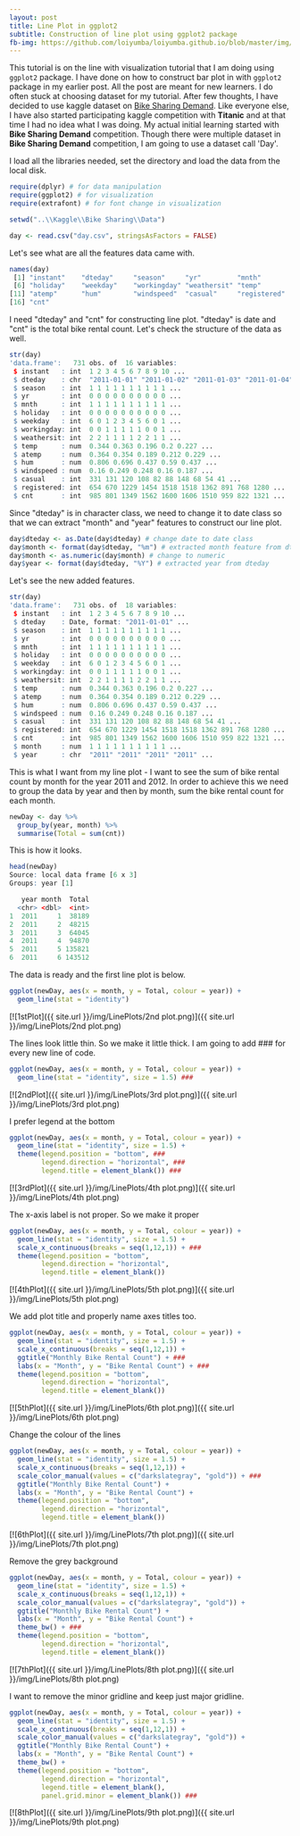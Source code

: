 ```yaml
---
layout: post
title: Line Plot in ggplot2
subtitle: Construction of line plot using ggplot2 package
fb-img: https://github.com/loiyumba/loiyumba.github.io/blob/master/img/LinePlots/2nd plot.png
---
```


This tutorial is on the line with visualization tutorial that I am doing using `ggplot2` package. I have done on how to construct bar plot in
with `ggplot2` package in my earlier post. All the post are meant for new learners. I do often stuck at choosing dataset for my tutorial.
After few thoughts, I have decided to use kaggle dataset on [Bike Sharing Demand](https://www.kaggle.com/c/bike-sharing-demand). Like
everyone else, I have also started participating kaggle competition with **Titanic** and at that time I had no idea what I was doing. My 
actual initial learning started with **Bike Sharing Demand** competition. Though there were multiple dataset in **Bike Sharing Demand**
competition, I am going to use a dataset call 'Day'.     

I load all the libraries needed, set the directory and load the data from the local disk.   

```r
require(dplyr) # for data manipulation
require(ggplot2) # for visualization
require(extrafont) # for font change in visualization

setwd("..\\Kaggle\\Bike Sharing\\Data")

day <- read.csv("day.csv", stringsAsFactors = FALSE)
```   

Let's see what are all the features data came with.    

```r
names(day)
 [1] "instant"    "dteday"     "season"     "yr"         "mnth"      
 [6] "holiday"    "weekday"    "workingday" "weathersit" "temp"      
[11] "atemp"      "hum"        "windspeed"  "casual"     "registered"
[16] "cnt"  
```    

I need "dteday" and "cnt" for constructing line plot. "dteday" is date and "cnt" is the total bike rental count. Let's check the structure of the data as well.    

```r
str(day)
'data.frame':	731 obs. of  16 variables:
 $ instant   : int  1 2 3 4 5 6 7 8 9 10 ...
 $ dteday    : chr  "2011-01-01" "2011-01-02" "2011-01-03" "2011-01-04" ...
 $ season    : int  1 1 1 1 1 1 1 1 1 1 ...
 $ yr        : int  0 0 0 0 0 0 0 0 0 0 ...
 $ mnth      : int  1 1 1 1 1 1 1 1 1 1 ...
 $ holiday   : int  0 0 0 0 0 0 0 0 0 0 ...
 $ weekday   : int  6 0 1 2 3 4 5 6 0 1 ...
 $ workingday: int  0 0 1 1 1 1 1 0 0 1 ...
 $ weathersit: int  2 2 1 1 1 1 2 2 1 1 ...
 $ temp      : num  0.344 0.363 0.196 0.2 0.227 ...
 $ atemp     : num  0.364 0.354 0.189 0.212 0.229 ...
 $ hum       : num  0.806 0.696 0.437 0.59 0.437 ...
 $ windspeed : num  0.16 0.249 0.248 0.16 0.187 ...
 $ casual    : int  331 131 120 108 82 88 148 68 54 41 ...
 $ registered: int  654 670 1229 1454 1518 1518 1362 891 768 1280 ...
 $ cnt       : int  985 801 1349 1562 1600 1606 1510 959 822 1321 ...
```    

Since "dteday" is in character class, we need to change it to date class so that we can extract "month" and "year" features to construct our line plot.    

```r
day$dteday <- as.Date(day$dteday) # change date to date class
day$month <- format(day$dteday, "%m") # extracted month feature from dteday
day$month <- as.numeric(day$month) # change to numeric
day$year <- format(day$dteday, "%Y") # extracted year from dteday
```      

Let's see the new added features.    

```r
str(day)
'data.frame':	731 obs. of  18 variables:
 $ instant   : int  1 2 3 4 5 6 7 8 9 10 ...
 $ dteday    : Date, format: "2011-01-01" ...
 $ season    : int  1 1 1 1 1 1 1 1 1 1 ...
 $ yr        : int  0 0 0 0 0 0 0 0 0 0 ...
 $ mnth      : int  1 1 1 1 1 1 1 1 1 1 ...
 $ holiday   : int  0 0 0 0 0 0 0 0 0 0 ...
 $ weekday   : int  6 0 1 2 3 4 5 6 0 1 ...
 $ workingday: int  0 0 1 1 1 1 1 0 0 1 ...
 $ weathersit: int  2 2 1 1 1 1 2 2 1 1 ...
 $ temp      : num  0.344 0.363 0.196 0.2 0.227 ...
 $ atemp     : num  0.364 0.354 0.189 0.212 0.229 ...
 $ hum       : num  0.806 0.696 0.437 0.59 0.437 ...
 $ windspeed : num  0.16 0.249 0.248 0.16 0.187 ...
 $ casual    : int  331 131 120 108 82 88 148 68 54 41 ...
 $ registered: int  654 670 1229 1454 1518 1518 1362 891 768 1280 ...
 $ cnt       : int  985 801 1349 1562 1600 1606 1510 959 822 1321 ...
 $ month     : num  1 1 1 1 1 1 1 1 1 1 ...
 $ year      : chr  "2011" "2011" "2011" "2011" ...
```     

This is what I want from my line plot - I want to see the sum of bike rental count by month for the year 2011 and 2012. In order to achieve this we need to group the data by year and then by month, sum the bike rental count for each month.    

```r
newDay <- day %>% 
  group_by(year, month) %>% 
  summarise(Total = sum(cnt))
```    

This is how it looks.    

```r
head(newDay)
Source: local data frame [6 x 3]
Groups: year [1]

   year month  Total
  <chr> <dbl>  <int>
1  2011     1  38189
2  2011     2  48215
3  2011     3  64045
4  2011     4  94870
5  2011     5 135821
6  2011     6 143512
```    

The data is ready and the first line plot is below.    

```r
ggplot(newDay, aes(x = month, y = Total, colour = year)) +
  geom_line(stat = "identity")
```   

[![1stPlot]({{ site.url }}/img/LinePlots/2nd plot.png)]({{ site.url }}/img/LinePlots/2nd plot.png)   

The lines look little thin. So we make it little thick. I am going to add ### for every new line of code.  

```r
ggplot(newDay, aes(x = month, y = Total, colour = year)) +
  geom_line(stat = "identity", size = 1.5) ###
```   

[![2ndPlot]({{ site.url }}/img/LinePlots/3rd plot.png)]({{ site.url }}/img/LinePlots/3rd plot.png)   

I prefer legend at the bottom    

```r
ggplot(newDay, aes(x = month, y = Total, colour = year)) +
  geom_line(stat = "identity", size = 1.5) +
  theme(legend.position = "bottom", ###
        legend.direction = "horizontal", ###
        legend.title = element_blank()) ###
```   

[![3rdPlot]({{ site.url }}/img/LinePlots/4th plot.png)]({{ site.url }}/img/LinePlots/4th plot.png)   

The x-axis label is not proper. So we make it proper   

```r
ggplot(newDay, aes(x = month, y = Total, colour = year)) +
  geom_line(stat = "identity", size = 1.5) +
  scale_x_continuous(breaks = seq(1,12,1)) + ###
  theme(legend.position = "bottom",
        legend.direction = "horizontal",
        legend.title = element_blank())
```    

[![4thPlot]({{ site.url }}/img/LinePlots/5th plot.png)]({{ site.url }}/img/LinePlots/5th plot.png)    

We add plot title and properly name axes titles too.

```r
ggplot(newDay, aes(x = month, y = Total, colour = year)) +
  geom_line(stat = "identity", size = 1.5) +
  scale_x_continuous(breaks = seq(1,12,1)) +
  ggtitle("Monthly Bike Rental Count") + ###
  labs(x = "Month", y = "Bike Rental Count") + ###
  theme(legend.position = "bottom",
        legend.direction = "horizontal",
        legend.title = element_blank())
```    

[![5thPlot]({{ site.url }}/img/LinePlots/6th plot.png)]({{ site.url }}/img/LinePlots/6th plot.png)   

Change the colour of the lines

```r
ggplot(newDay, aes(x = month, y = Total, colour = year)) +
  geom_line(stat = "identity", size = 1.5) +
  scale_x_continuous(breaks = seq(1,12,1)) +
  scale_color_manual(values = c("darkslategray", "gold")) + ###
  ggtitle("Monthly Bike Rental Count") +
  labs(x = "Month", y = "Bike Rental Count") +
  theme(legend.position = "bottom",
        legend.direction = "horizontal",
        legend.title = element_blank())
```    

[![6thPlot]({{ site.url }}/img/LinePlots/7th plot.png)]({{ site.url }}/img/LinePlots/7th plot.png)  

Remove the grey background

```r
ggplot(newDay, aes(x = month, y = Total, colour = year)) +
  geom_line(stat = "identity", size = 1.5) +
  scale_x_continuous(breaks = seq(1,12,1)) +
  scale_color_manual(values = c("darkslategray", "gold")) +
  ggtitle("Monthly Bike Rental Count") +
  labs(x = "Month", y = "Bike Rental Count") +
  theme_bw() + ###
  theme(legend.position = "bottom",
        legend.direction = "horizontal",
        legend.title = element_blank())
```    

[![7thPlot]({{ site.url }}/img/LinePlots/8th plot.png)]({{ site.url }}/img/LinePlots/8th plot.png)    

I want to remove the minor gridline and keep just major gridline.   

```r
ggplot(newDay, aes(x = month, y = Total, colour = year)) +
  geom_line(stat = "identity", size = 1.5) +
  scale_x_continuous(breaks = seq(1,12,1)) +
  scale_color_manual(values = c("darkslategray", "gold")) +
  ggtitle("Monthly Bike Rental Count") +
  labs(x = "Month", y = "Bike Rental Count") +
  theme_bw() +
  theme(legend.position = "bottom",
        legend.direction = "horizontal",
        legend.title = element_blank(),
        panel.grid.minor = element_blank()) ###
```   

[![8thPlot]({{ site.url }}/img/LinePlots/9th plot.png)]({{ site.url }}/img/LinePlots/9th plot.png)      











